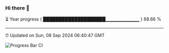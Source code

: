 ### Hi there 👋

⏳ Year progress { ████████████████████▁▁▁▁▁▁▁▁▁▁ } 68.66 %

---

⏰ Updated on Sun, 08 Sep 2024 06:40:47 GMT

![Progress Bar CI](https://github.com/IshwaranRudhara/GIT-ACTION/workflows/Progress%20Bar%20CI/badge.svg)
